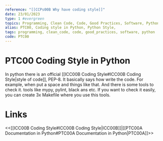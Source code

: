 ```yaml
---
reference: "[[CCPs00B Why have coding style]]"
date: 23/01/2023
type: 1 #evergreen
topics: Programming, Clean Code, Code, Good Practices, Software, Python
alias: PTC00, Coding style in Python, Python Style,
tags: programming, clean_code, code, good_practices, software, python
code: PTC00
---
```

# PTC00 Coding Style in Python

In python there is an official [[ICC00B Coding Style#ICC00B Coding Style|style of code]], PEP-8. It basically says how write the code. For example, when put a space and things like that. And there is some tools to check it. tools like mypy, pylint, black ans etc. If you want to check it easily, you can create 3x Makefile where you use this tools.

# Links
<<[[ICC00B Coding Style#ICC00B Coding Style|ICC00B]]|[[PTC00A Documentation in Python#PTC00A Documentation in Python|PTC00A]]>>
